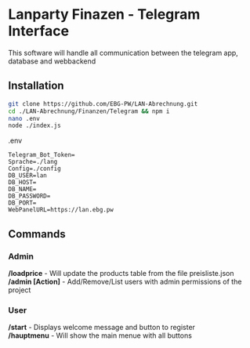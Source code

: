 # Lanparty Finazen - Telegram Interface
  This software will handle all communication between the telegram app, database and webbackend  
  
## Installation
   ```sh
   git clone https://github.com/EBG-PW/LAN-Abrechnung.git
   cd ./LAN-Abrechnung/Finanzen/Telegram && npm i
   nano .env
   node ./index.js
   ```
   .env
   ```env
   Telegram_Bot_Token=
Sprache=./lang
Config=./config
DB_USER=lan
DB_HOST=
DB_NAME=
DB_PASSWORD=
DB_PORT=
WebPanelURL=https://lan.ebg.pw
   ```
   
## Commands
### Admin
__/loadprice__ - Will update the products table from the file preisliste.json  
__/admin [Action]__ - Add/Remove/List users with admin permissions of the project  
### User
__/start__ - Displays welcome message and button to register  
__/hauptmenu__ - Will show the main menue with all buttons  